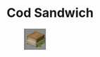 # Cod Sandwich

<figure><img src="../../../.gitbook/assets/image (35).png" alt=""><figcaption></figcaption></figure>
